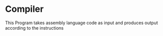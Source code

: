 # Compiler
This Program takes assembly language code as input and produces output according to the instructions
